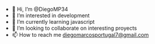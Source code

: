 - 👋 Hi, I’m @DiegoMP34
- 👀 I’m interested in development
- 🌱 I’m currently learning javascript
- 💞️ I’m looking to collaborate on interesting proyects
- 📫 How to reach me diegomarcosportugal7@gmail.com

<!---
DiegoMP34/DiegoMP34 is a ✨ special ✨ repository because its `README.md` (this file) appears on your GitHub profile.
You can click the Preview link to take a look at your changes.
--->
